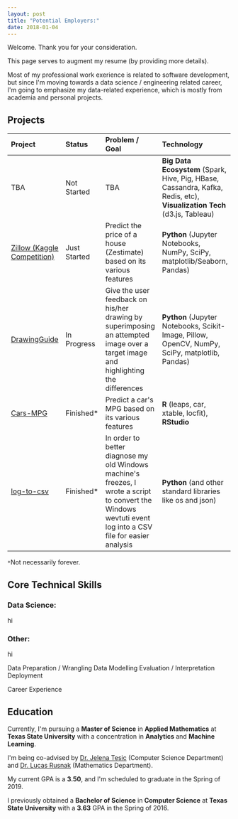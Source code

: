 ```yaml
---
layout: post
title: "Potential Employers:"
date: 2018-01-04
---
```

Welcome. Thank you for your consideration.

This page serves to augment my resume (by providing more details).

Most of my professional work exerience is related to software development, but since I'm moving towards a data science / engineering related career, I'm going to emphasize my data-related experience, which is mostly from academia and personal projects.

## Projects

| Project | Status | Problem / Goal | Technology | Methods |
|:-------------|:---------------------|:----------------|:--------------|:-------------------|
| TBA | Not Started | TBA | __Big Data Ecosystem__ (Spark, Hive, Pig, HBase, Cassandra, Kafka, Redis, etc), __Visualization Tech__ (d3.js, Tableau) | TBA |
| [Zillow (Kaggle Competition)](https://github.com/joshualmitchell/Zillow) | Just Started | Predict the price of a house (Zestimate) based on its various features | __Python__ (Jupyter Notebooks, NumPy, SciPy, matplotlib/Seaborn, Pandas) | Linear Regression, Decision Trees |
| [DrawingGuide](https://github.com/joshualmitchell/DrawingGuide) | In Progress | Give the user feedback on his/her drawing by superimposing an attempted image over a target image and highlighting the differences | __Python__ (Jupyter Notebooks, Scikit-Image, Pillow, OpenCV, NumPy, SciPy, matplotlib, Pandas) | Gradient Descent |
| [Cars-MPG](https://github.com/joshualmitchell/joshualmitchell.github.io/tree/master/MATH5345/proj) | Finished* | Predict a car's MPG based on its various features | __R__ (leaps, car, xtable, locfit), __RStudio__ | Linear Regression |
| [log-to-csv](https://github.com/joshualmitchell/log_to_csv )| Finished* | In order to better diagnose my old Windows machine's freezes, I wrote a script to convert the Windows wevtuti event log into a CSV file for easier analysis | __Python__ (and other standard libraries like os and json) | Various parsing and cleaning of text |

``*``Not necessarily forever.



## Core Technical Skills

### Data Science:

hi

### Other:

hi


Data Preparation / Wrangling 
Data Modelling
Evaluation / Interpretation
Deployment

Career Experience

## Education

Currently, I'm pursuing a __Master of Science__ in __Applied Mathematics__ at __Texas State University__ with a concentration in __Analytics__ and __Machine Learning__.

I'm being co-advised by [Dr. Jelena Tesic](https://cs.txstate.edu/accounts/profiles/j_t463/) (Computer Science Department) and [Dr. Lucas Rusnak](http://www.math.txstate.edu/people/faculty/rusnak.html) (Mathematics Department).

My current GPA is a __3.50__, and I'm scheduled to graduate in the Spring of 2019.


I previously obtained a __Bachelor of Science__ in __Computer Science__ at __Texas State University__ with a __3.63__ GPA in the Spring of 2016.